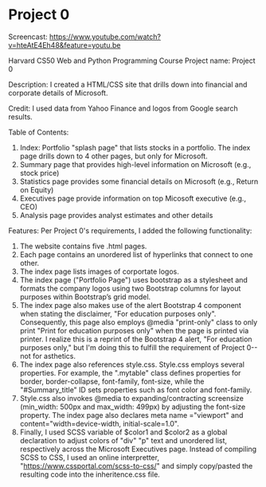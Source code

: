 # Project 0
Screencast: https://www.youtube.com/watch?v=hteAtE4Eh48&feature=youtu.be

Harvard CS50 Web and Python Programming Course Project name: Project 0

Description: I created a HTML/CSS site that drills down into financial and corporate details of Microsoft.

Credit: I used data from Yahoo Finance and logos from Google search results.

Table of Contents:
1.	Index: Portfolio "splash page" that lists stocks in a portfolio. The index page drills down to 4 other pages, but only for Microsoft.
2.	Summary page that provides high-level information on Microsoft (e.g., stock price)
3.	Statistics page provides some financial details on Microsoft (e.g., Return on Equity)
4.	Executives page provide information on top Micosoft executive (e.g., CEO)
5.	Analysis page provides analyst estimates and other details

Features: Per Project 0's requirements, I added the following functionality:
1.	The website contains five .html pages.
2.	Each page contains an unordered list of hyperlinks that connect to one other.
3.	The index page lists images of corportate logos.
4.	The index page ("Portfolio Page") uses bootstrap as a stylesheet and formats the company logos using two Bootstrap columns for layout purposes within Bootstrap’s grid model.
5.	The index page also makes use of the alert Bootstrap 4 component when stating the disclaimer, "For education purposes only". Consequently, this page also employs @media "print-only" class to only print "Print for education purposes only" when the page is printed via printer. I realize this is a reprint of the Bootstrap 4 alert, "For education purposes only," but I'm doing this to fulfill the requirement of Project 0--not for asthetics.
6.	The index page also references style.css. Style.css employs several properties. For example, the ".mytable" class defines properties for border, border-collapse, font-family, font-size, while the "#Summary_title" ID sets properties such as font color and font-family.
7.	Style.css also invokes @media to expanding/contracting screensize (min_width: 500px and max_width: 499px) by adjusting the font-size property. The index page also declares meta name ="viewport" and content="width=device-width, initial-scale=1.0".
8.	Finally, I used SCSS variable of $color1 and $color2 as a global declaration to adjust colors of "div" "p" text and unordered list, respectively across the Microsoft Executives page. Instead of compiling SCSS to CSS, I used an online interpretter, "https://www.cssportal.com/scss-to-css/" and simply copy/pasted the resulting code into the inheritence.css file.

